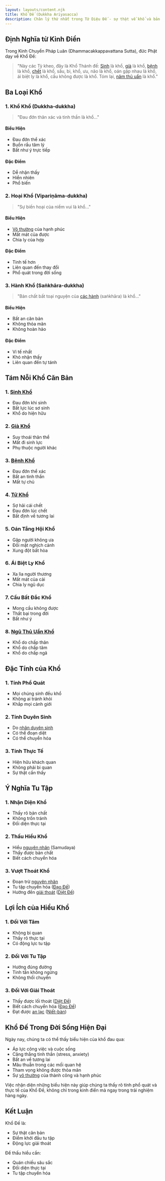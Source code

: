```yaml
---
layout: layouts/content.njk
title: Khổ Đế (Dukkha Ariyasacca)
description: Chân lý thứ nhất trong Tứ Diệu Đế - sự thật về khổ và bản chất bất toại nguyện của đời sống
---
```


## Định Nghĩa từ Kinh Điển

Trong Kinh Chuyển Pháp Luân (Dhammacakkappavattana Sutta), đức Phật dạy về Khổ Đế:

> "Này các Tỳ kheo, đây là Khổ Thánh đế: [Sinh](/content/sinh/) là khổ, [già](/content/lao/) là khổ, [bệnh](/content/benh/) là khổ, [chết](/content/tu-death/) là khổ, sầu, bi, khổ, ưu, não là khổ, oán gặp nhau là khổ, ái biệt ly là khổ, cầu không được là khổ. Tóm lại, [năm thủ uẩn](/content/ngu-uan/) là khổ."

## Ba Loại Khổ

### 1. Khổ Khổ (Dukkha-dukkha)
> "Đau đớn thân xác và tinh thần là khổ..."

#### Biểu Hiện
- Đau đớn thể xác
- Buồn rầu tâm lý
- Bất như ý trực tiếp

#### Đặc Điểm
- Dễ nhận thấy
- Hiển nhiên
- Phổ biến

### 2. Hoại Khổ (Vipariṇāma-dukkha)
> "Sự biến hoại của niềm vui là khổ..."

#### Biểu Hiện
- [Vô thường](/content/ba-dac-tinh/) của hạnh phúc
- Mất mát của được
- Chia ly của hợp

#### Đặc Điểm
- Tinh tế hơn
- Liên quan đến thay đổi
- Phổ quát trong đời sống

### 3. Hành Khổ (Saṅkhāra-dukkha)
> "Bản chất bất toại nguyện của [các hành](/content/ngu-uan/) (saṅkhāra) là khổ..."

#### Biểu Hiện
- Bất an căn bản
- Không thỏa mãn
- Không hoàn hảo

#### Đặc Điểm
- Vi tế nhất
- Khó nhận thấy
- Liên quan đến tự tánh

## Tám Nỗi Khổ Căn Bản

### 1. [Sinh Khổ](/content/sinh/)
- Đau đớn khi sinh
- Bất lực lúc sơ sinh
- Khổ do hiện hữu

### 2. [Già Khổ](/content/lao/)
- Suy thoái thân thể
- Mất đi sinh lực
- Phụ thuộc người khác

### 3. [Bệnh Khổ](/content/benh/)
- Đau đớn thể xác
- Bất an tinh thần
- Mất tự chủ

### 4. [Tử Khổ](/content/tu-death/)
- Sợ hãi cái chết
- Đau đớn lúc chết
- Bất định về tương lai

### 5. Oán Tắng Hội Khổ
- Gặp người không ưa
- Đối mặt nghịch cảnh
- Xung đột bất hòa

### 6. Ái Biệt Ly Khổ
- Xa lìa người thương
- Mất mát của cải
- Chia ly ngũ dục

### 7. Cầu Bất Đắc Khổ
- Mong cầu không được
- Thất bại trong đời
- Bất như ý

### 8. [Ngũ Thủ Uẩn Khổ](/content/ngu-uan/)
- Khổ do chấp thân
- Khổ do chấp tâm
- Khổ do chấp ngã

## Đặc Tính của Khổ

### 1. Tính Phổ Quát
- Mọi chúng sinh đều khổ
- Không ai tránh khỏi
- Khắp mọi cảnh giới

### 2. Tính Duyên Sinh
- Do [nhân duyên sinh](/content/thap-nhi-nhan-duyen/)
- Có thể đoạn diệt
- Có thể chuyển hóa

### 3. Tính Thực Tế
- Hiện hữu khách quan
- Không phải bi quan
- Sự thật cần thấy

## Ý Nghĩa Tu Tập

### 1. Nhận Diện Khổ
- Thấy rõ bản chất
- Không trốn tránh
- Đối diện thực tại

### 2. Thấu Hiểu Khổ
- Hiểu [nguyên nhân](/content/tap-de/) (Samudaya)
- Thấy được bản chất
- Biết cách chuyển hóa

### 3. Vượt Thoát Khổ
- Đoạn trừ [nguyên nhân](/content/tap-de/)
- Tu tập chuyển hóa ([Đạo Đế](/content/bat-chanh-dao/))
- Hướng đến [giải thoát](/content/niet-ban/) ([Diệt Đế](/content/diet-de/))

## Lợi Ích của Hiểu Khổ

### 1. Đối Với Tâm
- Không bi quan
- Thấy rõ thực tại
- Có động lực tu tập

### 2. Đối Với Tu Tập
- Hướng đúng đường
- Tinh tấn không ngừng
- Không thối chuyển

### 3. Đối Với Giải Thoát
- Thấy được lối thoát ([Diệt Đế](/content/diet-de/))
- Biết cách chuyển hóa ([Đạo Đế](/content/bat-chanh-dao/))
- Đạt được [an lạc](/content/niet-ban/) ([Niết-bàn](/content/niet-ban/))

## Khổ Đế Trong Đời Sống Hiện Đại

Ngày nay, chúng ta có thể thấy biểu hiện của khổ đau qua:
- Áp lực công việc và cuộc sống
- Căng thẳng tinh thần (stress, anxiety)
- Bất an về tương lai
- Mâu thuẫn trong các mối quan hệ
- Tham vọng không được thỏa mãn
- Sự [vô thường](/content/ba-dac-tinh/) của thành công và hạnh phúc

Việc nhận diện những biểu hiện này giúp chúng ta thấy rõ tính phổ quát và thực tế của Khổ Đế, không chỉ trong kinh điển mà ngay trong trải nghiệm hàng ngày.

## Kết Luận

Khổ Đế là:
- Sự thật căn bản
- Điểm khởi đầu tu tập
- Động lực giải thoát

Để thấu hiểu cần:
- Quán chiếu sâu sắc
- Đối diện thực tại
- Tu tập chuyển hóa
